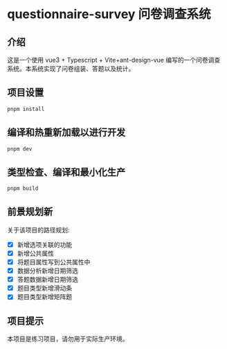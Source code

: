 # questionnaire-survey 问卷调查系统

## 介绍

这是一个使用 vue3 + Typescript + Vite+ant-design-vue 编写的一个问卷调查系统。本系统实现了问卷组装、答题以及统计。

## 项目设置

```sh
pnpm install
```

## 编译和热重新加载以进行开发

```sh
pnpm dev
```

## 类型检查、编译和最小化生产

```sh
pnpm build
```

## 前景规划新

关于该项目的路径规划:

- [X] 新增选项关联的功能
- [X] 新增公共属性
- [X] 将题目属性写到公共属性中
- [X] 数据分析新增日期筛选
- [X] 答题数据新增日期筛选
- [X] 题目类型新增滑动条
- [X] 题目类型新增矩阵题

## 项目提示

本项目是练习项目，请勿用于实际生产环境。
